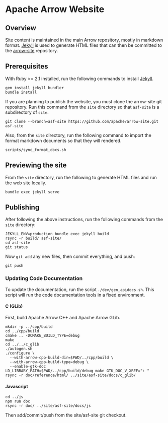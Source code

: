 <!---
  Licensed to the Apache Software Foundation (ASF) under one
  or more contributor license agreements.  See the NOTICE file
  distributed with this work for additional information
  regarding copyright ownership.  The ASF licenses this file
  to you under the Apache License, Version 2.0 (the
  "License"); you may not use this file except in compliance
  with the License.  You may obtain a copy of the License at

    http://www.apache.org/licenses/LICENSE-2.0

  Unless required by applicable law or agreed to in writing,
  software distributed under the License is distributed on an
  "AS IS" BASIS, WITHOUT WARRANTIES OR CONDITIONS OF ANY
  KIND, either express or implied.  See the License for the
  specific language governing permissions and limitations
  under the License.
-->

# Apache Arrow Website

## Overview

Site content is maintained in the main Arrow repository, mostly in markdown
format. [Jekyll](https://jekyllrb.com/) is used to generate HTML files that can
then be committed to the [arrow-site](https://github.com/apache/arrow-site)
repository.

## Prerequisites

With Ruby >= 2.1 installed, run the following commands to install
[Jekyll](https://jekyllrb.com/).

```shell
gem install jekyll bundler
bundle install
```

If you are planning to publish the website, you must clone the arrow-site git
repository. Run this command from the `site` directory so that `asf-site` is a
subdirectory of `site`.

```shell
git clone --branch=asf-site https://github.com/apache/arrow-site.git asf-site
```

Also, from the `site` directory, run the following command to import the format
markdown documents so that they will rendered.

```
scripts/sync_format_docs.sh
```

## Previewing the site

From the `site` directory, run the following to generate HTML files and run the
web site locally.

```
bundle exec jekyll serve
```

## Publishing

After following the above instructions, run the following commands from the
`site` directory:

```shell
JEKYLL_ENV=production bundle exec jekyll build
rsync -r build/ asf-site/
cd asf-site
git status
```

Now `git add` any new files, then commit everything, and push:

```
git push
```

### Updating Code Documentation

To update the documentation, run the script `./dev/gen_apidocs.sh`. This script
will run the code documentation tools in a fixed environment.

#### C (GLib)

First, build Apache Arrow C++ and Apache Arrow GLib.

```
mkdir -p ../cpp/build
cd ../cpp/build
cmake .. -DCMAKE_BUILD_TYPE=debug
make
cd ../../c_glib
./autogen.sh
./configure \
  --with-arrow-cpp-build-dir=$PWD/../cpp/build \
  --with-arrow-cpp-build-type=debug \
  --enable-gtk-doc
LD_LIBRARY_PATH=$PWD/../cpp/build/debug make GTK_DOC_V_XREF=": "
rsync -r doc/reference/html/ ../site/asf-site/docs/c_glib/
```

#### Javascript

```
cd ../js
npm run doc
rsync -r doc/ ../site/asf-site/docs/js
```

Then add/commit/push from the site/asf-site git checkout.
